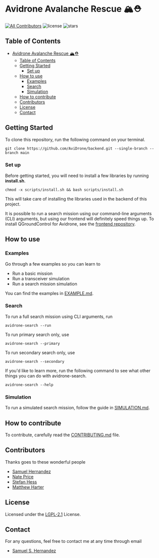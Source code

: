 # Avidrone Avalanche Rescue 🏔⛑

<!-- BADGE:START - Do not remove or modify this section -->
[![All Contributors](https://img.shields.io/badge/all_contributors-4-orange.svg?style=flat-square)](#contributors-)
![license](https://img.shields.io/github/license/AviDrone/AviDrone)
![stars](https://img.shields.io/github/stars/AviDrone/AviDrone?style=social)

<!-- BADGE:END -->

## Table of Contents

- [Avidrone Avalanche Rescue 🏔⛑](#avidrone-avalanche-rescue-)
  - [Table of Contents](#table-of-contents)
  - [Getting Started](#getting-started)
    - [Set up](#set-up)
  - [How to use](#how-to-use)
    - [Examples](#examples)
    - [Search](#search)
    - [Simulation](#simulation)
  - [How to contribute](#how-to-contribute)
  - [Contributors](#contributors)
  - [License](#license)
  - [Contact](#contact)

## Getting Started

To clone this repository, run the following command on your terminal.

```{bash}
git clone https://github.com/AviDrone/backend.git --single-branch --branch main
```

### Set up

Before getting started, you will need to install a few libraries by running **install.sh**.

  ```{bash)
chmod -x scripts/install.sh && bash scripts/install.sh
  ```

This will take care of installing the libraries used in the backend of this project.

It is possible to run a search mission using our command-line arguments (CLI) arguments, but using our frontend will definitely speed things up. To install QGroundControl for Avidrone, see the [frontend repository](https://github.com/AviDrone/frontend).

## How to use

### Examples

Go through a few examples so you can learn to

- Run a basic mission
- Run a transceiver simulation
- Run a search mission simulation

 You can find the examples in [EXAMPLE.md](avidrone/example/EXAMPLE.md).

### Search

To run a full search mission using CLI arguments, run

  ```{bash)
  avidrone-search --run
  ```
  
 To run primary search only, use

  ```{bash)
  avidrone-search --primary
  ```
  
 To run secondary search only, use

  ```{bash)
  avidrone-search --secondary
  ```
  
If you'd like to learn more, run the following command to see what other things you can do with avidrone-search.
  
  ```{bash)
  avidrone-search --help
  ```
  
### Simulation

To run a simulated search mission, follow the guide in [SIMULATION.md](avidrone/example/simulation/SIMULATION.md).

## How to contribute

To contribute, carefully read the [CONTRIBUTING.md](CONTRIBUTING.md) file.

## Contributors

Thanks goes to these wonderful people

<!-- ALL-CONTRIBUTORS-LIST:START - Do not remove or modify this section -->
- [Samuel Hernandez](https://github.com/SamuelSHernandez)
- [Nate Price](https://github.com/pricna)
- [Stefan Hess](https://github.com/btw-ILTG)
- [Matthew Harter](https://github.com/matthartpi)
<!-- ALL-CONTRIBUTORS-LIST:END -->

## License

Licensed under the [LGPL-2.1](https://www.gnu.org/licenses/lgpl-3.0.html) License.

## Contact

For any questions, feel free to contact me at any time through email

- [Samuel S. Hernandez](mailto:samuel.hernandez@wallawalla.edu)